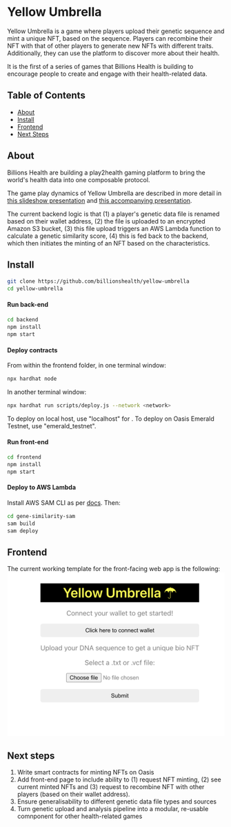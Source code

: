 # Yellow Umbrella

Yellow Umbrella is a game where players upload their genetic sequence and mint a unique NFT, based on the sequence. Players can recombine their NFT with that of other players to generate new NFTs with different traits. Additionally, they can use the platform to discover more about their health.

It is the first of a series of games that Billions Health is building to encourage people to create and engage with their health-related data.


## Table of Contents

- [About](#about)
- [Install](#install)
- [Frontend](#frontend)
- [Next Steps](#next-steps)


## About

Billions Health are building a play2health gaming platform to bring the world's health data into one composable protocol.

The game play dynamics of Yellow Umbrella are described in more detail in [this slideshow presentation](https://docs.google.com/presentation/d/e/2PACX-1vQCfvrXzmRl_S6mZuYX0GJFXwi1IvxH_6aHzyIGn9khcwnyjly6KjLxw-Sivpt8YTUlbLv8s8AtemJb/pub?start=false&loop=false&delayms=3000) and [this accompanying presentation](https://www.youtube.com/watch?v=u8lxFdalQSs&t=26m30s).

The current backend logic is that (1) a player's genetic data file is renamed based on their wallet address, (2) the file is uploaded to an encrypted Amazon S3 bucket, (3) this file upload triggers an AWS Lambda function to calculate a genetic similarity score, (4) this is fed back to the backend, which then initiates the minting of an NFT based on the characteristics.


## Install

```sh
git clone https://github.com/billionshealth/yellow-umbrella
cd yellow-umbrella
```


#### Run back-end
```sh
cd backend
npm install
npm start
```


#### Deploy contracts
From within the frontend folder, in one terminal window:
```sh
npx hardhat node
```

In another terminal window:
```sh
npx hardhat run scripts/deploy.js --network <network>
```

To deploy on local host, use "localhost" for <network>. To deploy on Oasis Emerald Testnet, use "emerald_testnet".


#### Run front-end

```sh
cd frontend
npm install
npm start
```


#### Deploy to AWS Lambda
Install AWS SAM CLI as per [docs](https://docs.aws.amazon.com/serverless-application-model/latest/developerguide/serverless-sam-cli-install.html). Then:

```sh
cd gene-similarity-sam
sam build
sam deploy
```


## Frontend

The current working template for the front-facing web app is the following:
![](Screenshot.png)


## Next steps

1. Write smart contracts for minting NFTs on Oasis
2. Add front-end page to include ability to (1) request NFT minting, (2) see current minted NFTs and (3) request to recombine NFT with other players (based on their wallet address).
3. Ensure generalisability to different genetic data file types and sources
4. Turn genetic upload and analysis pipeline into a modular, re-usable comnponent for other health-related games

